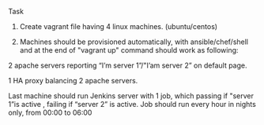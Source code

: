 
Task

1. Create vagrant file having 4 linux machines. (ubuntu/centos)

2. Machines should be provisioned automatically, with ansible/chef/shell and at the end of "vagrant up" command should work as following:

2 apache servers reporting “I’m server 1”/"I’am server 2” on default page.

1 HA proxy balancing 2 apache servers.

Last machine should run Jenkins server with 1 job, which passing if "server 1”is active , failing if “server 2” is active. Job should run every hour in nights only, from 00:00 to 06:00
